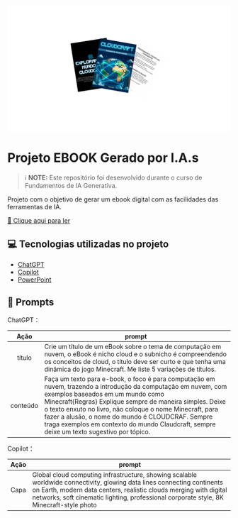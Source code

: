 <p align="center">
  <img width="1000" src="assets/figuras_cloudcraft.png" alt="Figura CloudCraft">
</p>



# Projeto EBOOK Gerado por I.A.s


 > ℹ️ **NOTE:** Este repositório foi desenvolvido durante o curso de Fundamentos de IA Generativa.

Projeto com o objetivo de gerar um ebook digital com as facilidades das ferramentas de IA.

<a 
  href="output/ebook_CloudCraft_Construindo seu mundo na nuvem.pdf" 
  type="application/pdf" 
  target="_blank" 
  title="View PDF now">
  📕 Clique aqui para ler
</a>

## 💻 Tecnologias utilizadas no projeto

- [ChatGPT](https://chat.openai.com/) 
- [Copilot](https://copilot.microsoft.com/)
- [PowerPoint](https://www.microsoft.com/en/microsoft-365/powerpoint)

## 🧠 Prompts


ChatGPT：

|   Ação   | prompt                                                                                                                                                                                                                                                                         |
| :------: | ------------------------------------------------------------------------------------------------------------------------------------------------------------------------------------------------------------------------------------------------------------------------------ |
|  título  | Crie um título de um eBook sobre o tema de computação em nuvem, o eBook é nicho cloud e o subnicho é compreendendo os conceitos de cloud, o título deve ser curto e que tenha uma dinâmica do jogo Minecraft. Me liste 5 variações de títulos.                                                      |
| conteúdo |Faça um texto para e-book, o foco é para computação em nuvem, trazendo a introdução da computação em nuvem, com exemplos baseados em um mundo como Minecraft{Regras} Explique sempre de maneira simples. Deixe o texto enxuto no livro, não coloque o nome Minecraft, para fazer a alusão, o nome do mundo é CLOUDCRAF. Sempre traga exemplos em contexto do mundo Claudcraft, sempre deixe um texto sugestivo por tópico.|


Copilot： 

|  Ação  | prompt                                                                                 |
| :----: | -------------------------------------------------------------------------------------- |
| Capa | Global cloud computing infrastructure, showing scalable worldwide connectivity, glowing data lines connecting continents on Earth, modern data centers, realistic clouds merging with digital networks, soft cinematic lighting, professional corporate style, 8K Minecraft-style photo |


